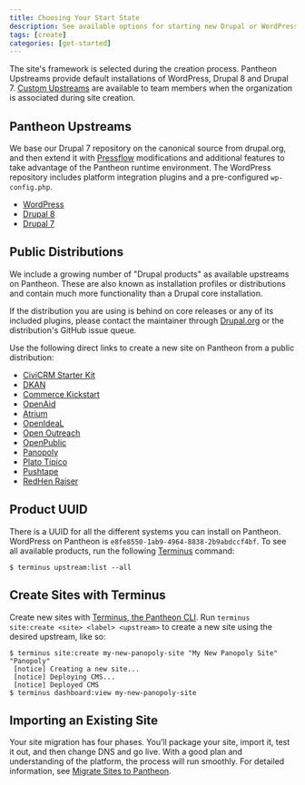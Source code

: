 ```yaml
---
title: Choosing Your Start State
description: See available options for starting new Drupal or WordPress sites and site import considerations.
tags: [create]
categories: [get-started]
---
```

The site's framework is selected during the creation process. Pantheon Upstreams provide default installations of WordPress, Drupal 8 and Drupal 7. [Custom Upstreams](/custom-upstream/) are available to team members when the organization is associated during site creation.

## Pantheon Upstreams
We base our Drupal 7 repository on the canonical source from drupal.org, and then extend it with [Pressflow](http://pressflow.org/) modifications and additional features to take advantage of the Pantheon runtime environment. The WordPress repository includes platform integration plugins and a pre-configured `wp-config.php`.

- [WordPress](https://dashboard.pantheon.io/sites/create?upstream_id=e8fe8550-1ab9-4964-8838-2b9abdccf4bf)
- [Drupal 8](https://dashboard.pantheon.io/sites/create?upstream_id=8a129104-9d37-4082-aaf8-e6f31154644e) <Popover content="Install Requires SFTP Mode" />
- [Drupal 7](https://dashboard.pantheon.io/sites/create?upstream_id=21e1fada-199c-492b-97bd-0b36b53a9da0)

## Public Distributions
We include a growing number of "Drupal products" as available upstreams on Pantheon. These are also known as installation profiles or distributions and contain much more functionality than a Drupal core installation.

<Alert title="Note" type="info">

If the distribution you are using is behind on core releases or any of its included plugins, please contact the maintainer through [Drupal.org](https://www.drupal.org) or the distribution's GitHub issue queue.

</Alert>

Use the following direct links to create a new site on Pantheon from a public distribution:

- [CiviCRM Starter Kit](https://dashboard.pantheon.io/sites/create?upstream_id=3b754bc2-48f8-4388-b5b5-2631098d03de) [<i class="ml-5 fa fa-github"></i>](https://github.com/kreynen/civicrm-starterkit-drops-7)
- [DKAN](https://dashboard.pantheon.io/sites/create?upstream_id=d7370d7e-46fb-4b10-b79f-942b5abf51de) [<i class="ml-5 fa fa-github"></i>](https://github.com/NuCivic/dkan-drops-7)
- [Commerce Kickstart](https://dashboard.pantheon.io/sites/create?upstream_id=8a662dde-53d6-4fdb-8eac-eea9f5848d00) [<i class="ml-5 fa fa-github"></i>](https://github.com/commerceguys/kickstart-drops-7)
- [OpenAid](https://dashboard.pantheon.io/sites/create?upstream_id=2adff196-4672-44c9-af2a-4590963b90d8) [<i class="ml-5 fa fa-github"></i>](https://bitbucket.org/joelsteidl/openaid-drops-7)
- [Atrium](https://dashboard.pantheon.io/sites/create?upstream_id=31bc4254-be20-4e8d-afe6-6c585e58435a) [<i class="ml-5 fa fa-github"></i>](https://github.com/phase2/openatrium-drops-6)
- [OpenIdeaL](https://dashboard.pantheon.io/sites/create?upstream_id=86112161-4cb2-410f-8bb1-8a1fb4f56dae) [<i class="ml-5 fa fa-github"></i>](https://github.com/linnovate/openideal-on-drops-7)
- [Open Outreach](https://dashboard.pantheon.io/sites/create?upstream_id=4c17f505-05d0-4b79-b38a-0bc548405a10) [<i class="ml-5 fa fa-github"></i>](https://github.com/nedjo/openoutreach-drops-7)
- [OpenPublic](https://dashboard.pantheon.io/sites/create?upstream_id=b459145b-8771-4597-8b84-684a3d93dce0) [<i class="ml-5 fa fa-github"></i>](https://github.com/phase2/openpublic-drops-7)
- [Panopoly](https://dashboard.pantheon.io/sites/create?upstream_id=175cce4f-fa3f-4426-b1a6-e0fae9e19f2e) [<i class="ml-5 fa fa-github"></i>](https://github.com/populist/panopoly-drops-7)
- [Plato Típico](https://dashboard.pantheon.io/sites/create?upstream_id=216f85b2-620b-470d-9597-f64ade76dc9a) [<i class="ml-5 fa fa-github"></i>](https://github.com/enzolutions/plato_tipico)
- [Pushtape](https://dashboard.pantheon.io/sites/create?upstream_id=f141b5e0-a614-4294-a86c-6c24df9bf6c5) [<i class="ml-5 fa fa-github"></i>](https://github.com/zirafa/pushtape-drops-7)
- [RedHen Raiser](https://dashboard.pantheon.io/sites/create?upstream_id=10d6937e-1dd2-4490-9950-11867ba43597) [<i class="ml-5 fa fa-github"></i>](https://github.com/thinkshout/redhenraiser-drops-7)

## Product UUID
There is a UUID for all the different systems you can install on Pantheon. WordPress on Pantheon is `e8fe8550-1ab9-4964-8838-2b9abdccf4bf`. To see all available products, run the following [Terminus](/terminus/) command:

```
$ terminus upstream:list --all
```

## Create Sites with Terminus
Create new sites with [Terminus, the Pantheon CLI](/terminus/). Run `terminus site:create <site> <label> <upstream>` to create a new site using the desired upstream, like so:

```
$ terminus site:create my-new-panopoly-site "My New Panopoly Site" "Panopoly"
 [notice] Creating a new site...
 [notice] Deploying CMS...
 [notice] Deployed CMS
$ terminus dashboard:view my-new-panopoly-site
```


## Importing an Existing Site

Your site migration has four phases. You’ll package your site, import it, test it out, and then change DNS and go live. With a good plan and understanding of the platform, the process will run smoothly. For detailed information, see [Migrate Sites to Pantheon](/migrate).
